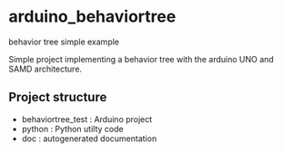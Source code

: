 # arduino_behaviortree
behavior tree simple example

Simple project implementing a behavior tree with the arduino UNO and SAMD architecture.

## Project structure

- behaviortree_test : Arduino project
- python : Python utilty code
- doc : autogenerated documentation



